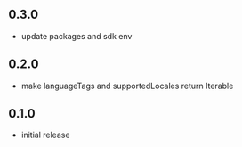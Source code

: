 ## 0.3.0
* update packages and sdk env

## 0.2.0
* make languageTags and supportedLocales return Iterable

## 0.1.0
* initial release
